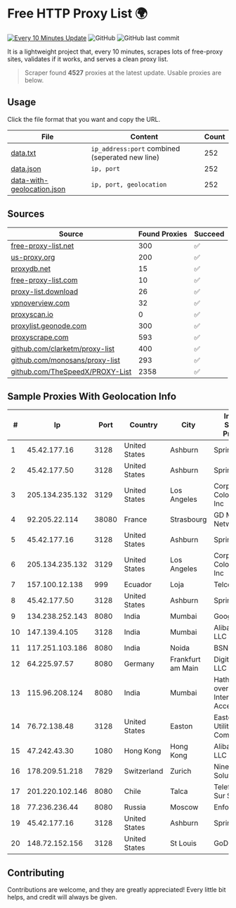 
# Free HTTP Proxy List 🌍

[![Every 10 Minutes Update](https://github.com/mertguvencli/http-proxy-list/actions/workflows/main.yml/badge.svg?branch=main)](https://github.com/mertguvencli/http-proxy-list/actions/workflows/main.yml)
![GitHub](https://img.shields.io/github/license/mertguvencli/http-proxy-list)
![GitHub last commit](https://img.shields.io/github/last-commit/mertguvencli/http-proxy-list)

It is a lightweight project that, every 10 minutes, scrapes lots of free-proxy sites, validates if it works, and serves a clean proxy list.


> Scraper found **4527** proxies at the latest update. Usable proxies are below.

## Usage

Click the file format that you want and copy the URL.


|File|Content|Count|
|----|-------|-----|
|[data.txt](https://raw.githubusercontent.com/mertguvencli/http-proxy-list/main/proxy-list/data.txt)|`ip_address:port` combined (seperated new line)|252|
|[data.json](https://raw.githubusercontent.com/mertguvencli/http-proxy-list/main/proxy-list/data.json)|`ip, port`|252|
|[data-with-geolocation.json](https://raw.githubusercontent.com/mertguvencli/http-proxy-list/main/proxy-list/data-with-geolocation.json)|`ip, port, geolocation`|252|

## Sources

|Source|Found Proxies|Succeed|
|------|-------------|-------|
|[free-proxy-list.net](https://free-proxy-list.net)|300|✅|
|[us-proxy.org](https://www.us-proxy.org)|200|✅|
|[proxydb.net](http://proxydb.net)|15|✅|
|[free-proxy-list.com](https://free-proxy-list.com/?page=&port=&type%5B%5D=http&type%5B%5D=https&up_time=0&search=Search)|10|✅|
|[proxy-list.download](https://www.proxy-list.download/HTTP)|26|✅|
|[vpnoverview.com](https://vpnoverview.com/privacy/anonymous-browsing/free-proxy-servers)|32|✅|
|[proxyscan.io](https://www.proxyscan.io)|0|✅|
|[proxylist.geonode.com](https://proxylist.geonode.com/api/proxy-list?limit=300&page=1&sort_by=lastChecked&sort_type=desc&protocols=http,https)|300|✅|
|[proxyscrape.com](https://api.proxyscrape.com/v2/?request=displayproxies&protocol=http&timeout=10000&country=all&ssl=all&anonymity=all)|593|✅|
|[github.com/clarketm/proxy-list](https://raw.githubusercontent.com/clarketm/proxy-list/master/proxy-list-raw.txt)|400|✅|
|[github.com/monosans/proxy-list](https://raw.githubusercontent.com/monosans/proxy-list/main/proxies/http.txt)|293|✅|
|[github.com/TheSpeedX/PROXY-List](https://raw.githubusercontent.com/TheSpeedX/PROXY-List/master/http.txt)|2358|✅|


## Sample Proxies With Geolocation Info

|#|Ip|Port|Country|City|Internet Service Provider|
|-|--|----|-------|----|-------------------------|
|1|45.42.177.16|3128|United States|Ashburn|Sprint|
|2|45.42.177.50|3128|United States|Ashburn|Sprint|
|3|205.134.235.132|3129|United States|Los Angeles|Corporate Colocation Inc|
|4|92.205.22.114|38080|France|Strasbourg|GD MASS Network|
|5|45.42.177.16|3128|United States|Ashburn|Sprint|
|6|205.134.235.132|3129|United States|Los Angeles|Corporate Colocation Inc|
|7|157.100.12.138|999|Ecuador|Loja|Telconet S.A|
|8|45.42.177.50|3128|United States|Ashburn|Sprint|
|9|134.238.252.143|8080|India|Mumbai|Google LLC|
|10|147.139.4.105|3128|India|Mumbai|Alibaba.com LLC|
|11|117.251.103.186|8080|India|Noida|BSNL Internet|
|12|64.225.97.57|8080|Germany|Frankfurt am Main|DigitalOcean, LLC|
|13|115.96.208.124|8080|India|Mumbai|Hathway IP over Cable Internet Access|
|14|76.72.138.48|3128|United States|Easton|Easton Utilities Commission|
|15|47.242.43.30|1080|Hong Kong|Hong Kong|Alibaba.com LLC|
|16|178.209.51.218|7829|Switzerland|Zurich|Nine Internet Solutions AG|
|17|201.220.102.146|8080|Chile|Talca|Telefonica del Sur S.A.|
|18|77.236.236.44|8080|Russia|Moscow|Enforta-MSK|
|19|45.42.177.16|3128|United States|Ashburn|Sprint|
|20|148.72.152.156|3128|United States|St Louis|GoDaddy.com|



## Contributing

Contributions are welcome, and they are greatly appreciated! Every
little bit helps, and credit will always be given.

